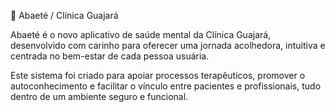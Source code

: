 🌵 Abaeté / Clínica Guajará

Abaeté é o novo aplicativo de saúde mental da Clínica Guajará, desenvolvido com carinho para oferecer uma jornada acolhedora, intuitiva e centrada no bem-estar de cada pessoa usuária.

Este sistema foi criado para apoiar processos terapêuticos, promover o autoconhecimento e facilitar o vínculo entre pacientes e profissionais, tudo dentro de um ambiente seguro e funcional.